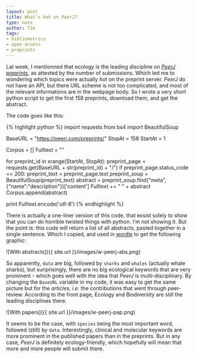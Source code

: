 ```yaml
---
layout: post
title: What's hot on PeerJ?
type: note
author: Tim
tags:
- bibliometrics
- open access
- preprints
---
```


Lat week, I mentionned that ecology is the leading discipline on [*PeerJ*
preprints][pjp], as attested by the number of submissions. Which led me to
wondering which topics were actually *hot* on the preprint server. *PeerJ* do
not have an API, but there URL scheme is not too complicated, and most of the
relevant informations are in the webpage body. So I wrote a very short python
script to get the first 158 preprints, download them, and get the abstract.

The code goes like this:

{% highlight python %}
import requests
from bs4 import BeautifulSoup

BaseURL = "https://peerj.com/preprints/"
StopAt = 158
StartAt = 1

Corpus = []
Fulltext = ""

for preprint_id in xrange(StartAt, StopAt):
   preprint_page = requests.get(BaseURL + str(preprint_id) + "/")
   if preprint_page.status_code == 200:
      preprint_text = preprint_page.text
      preprint_soup = BeautifulSoup(preprint_text)
      abstract = preprint_soup.find("meta", {"name":"description"})['content']
      Fulltext += " " + abstract
      Corpus.append(abstract)

print Fulltext.encode('utf-8')
{% endhighlight %}

There is actually a one-liner version of this code, that exsist solely to
show that you can do horrible twisted things with python. I'm not showing
it. But the point is: this code will return a list of all abstracts, pasted
together in a single sentence. Which I copied, and used in [wordle] to get
the following graphic:

![With abstracts]({{ site.url }}/images/w-peerj-abs.png)

So apparently, `data` are big, followed by `sharks` and `whales` (actually
whale sharks), but suriprisingly, there are no big ecological keywords
that are very prominent - which goes well with the idea that *PeerJ*
is multi-disciplinary. By changing the `BaseURL` variable in my code,
it was easy to get the same picture but for the *articles*, *i.e.* the
contributions that went through peer-review. According to the front page,
Ecology and Biodiversity are still the leading disciplines there.

![With papers]({{ site.url }}/images/w-peerj-pap.png)

It seems to be the case, with `species` being the most important word, followed
(still) by `data`. Interestingly, clinical and molecular keywords are more
prominent in the published papers than in the preprints. But in any case,
*PeerJ* is definitely ecology-friendly, which hopefully will mean that more
and more people will submit there.

[pjp]: https://peerj.com/preprints/
[wordle]: http://www.wordle.net
